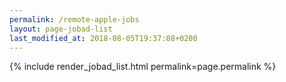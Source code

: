 ```yaml
---
permalink: /remote-apple-jobs
layout: page-jobad-list
last_modified_at: 2018-08-05T19:37:08+0200
---
```

{% include render_jobad_list.html permalink=page.permalink %}
